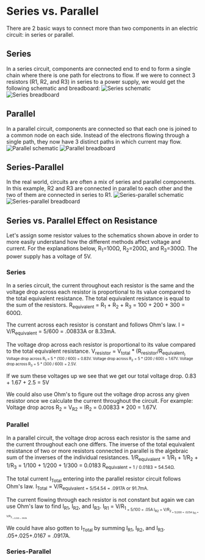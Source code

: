 # Series vs. Parallel

There are 2 basic ways to connect more than two components in an electric circuit: in series or parallel.

## Series

In a series circuit, components are connected end to end to form a single chain where there is one path for electrons to flow. If we were to connect 3 resistors (R1, R2, and R3) in series to a power supply, we would get the following schematic and breadboard:
![Series schematic](/assets/general_knowledge/series_schematic.png)
![Series breadboard](/assets/general_knowledge/series_breadboard.jpg)

## Parallel

In a parallel circuit, components are connected so that each one is joined to a common node on each side. Instead of the electrons flowing through a single path, they now have 3 distinct paths in which current may flow.
![Parallel schematic](/assets/general_knowledge/parallel_schematic.png)
![Parallel breadboard](/assets/general_knowledge/parallel_breadboard.jpg)

## Series-Parallel

In the real world, circuits are often a mix of series and parallel components. In this example, R2 and R3 are connected in parallel to each other and the two of them are connected in series to R1.
![Series-parallel schematic](/assets/general_knowledge/series_parallel_schematic.png)
![Series-parallel breadboard](/assets/general_knowledge/series_parallel_breadboard.jpg)

## Series vs. Parallel Effect on Resistance

Let's assign some resistor values to the schematics shown above in order to more easily understand how the different methods affect voltage and current. For the explanations below, R<sub>1</sub>=100Ω, R<sub>2</sub>=200Ω, and R<sub>3</sub>=300Ω. The power supply has a voltage of 5V.  

### Series

In a series circuit, the current throughout each resistor is the same and the voltage drop across each resistor is proportional to its value compared to the total equivalent resistance. The total equivalent resistance is equal to the sum of the resistors. R<sub>equivalent</sub> = R<sub>1</sub> + R<sub>2</sub> + R<sub>3</sub> = 100 + 200 + 300 = 600Ω.

The current across each resistor is constant and follows Ohm's law. I = V/R<sub>equivalent</sub> = 5/600 = .00833A or 8.33mA. 

The voltage drop across each resistor is proportional to its value compared to the total equivalent resistance.
V<sub>resistor</sub> = V<sub>total</sub> * (R<sub>resistor</sub>/R<sub>equivalent<sub>)
Voltage drop across R<sub>1</sub> = 5 * (100 / 600) = 0.83V.
Voltage drop across R<sub>2</sub> = 5 * (200 / 600) = 1.67V.
Voltage drop across R<sub>3</sub> = 5 * (300 / 600) = 2.5V.

If we sum these voltages up we see that we get our total voltage drop. 0.83 + 1.67 + 2.5 = 5V

We could also use Ohm's to figure out the voltage drop across any given resistor once we calculate the current throughout the circuit. For example:
Voltage drop acros R<sub>2</sub> = V<sub>R2</sub> = IR<sub>2</sub> = 0.00833 * 200 = 1.67V.

### Parallel

In a parallel circuit, the voltage drop across each resistor is the same and the current throughout each one differs. The inverse of the total equivalent resistance of two or more resistors connected in parallel is the algebraic sum of the inverses of the individual resistances.
1/R<sub>equivalent</sub> = 1/R<sub>1</sub> + 1/R<sub>2</sub> + 1/R<sub>3</sub> = 1/100 + 1/200 + 1/300 = 0.0183
R<sub>equivalent = 1 / 0.0183 = 54.54Ω.

The total current I<sub>Total</sub> entering into the parallel resistor circuit follows Ohm's law. I<sub>Total</sub> = V/R<sub>equivalent</equivalent> = 5/54.54 = .0917A or 91.7mA. 

The current flowing through each resistor is not constant but again we can use Ohm's law to find I<sub>R1</sub>, I<sub>R2</sub>, and I<sub>R3</sub>.
I<sub>R1</sub> = V/R<sub>1<sub> = 5/100 = .05A
I<sub>R2</sub> = V/R<sub>2<sub> = 5/200 = .025A
I<sub>R3</sub> = V/R<sub>3<sub> = 5/300 = .0167A

We could have also gotten to I<sub>Total</sub> by summing I<sub>R1</sub>, I<sub>R2</sub>, and I<sub>R3</sub>. .05+.025+.0167 = .0917A. 

### Series-Parallel


